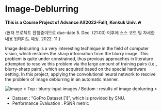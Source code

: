 # Image-Deblurring
**This is a Course Project of Advance AI(2022-Fall), Konkuk Univ. :fire:**

(현재 프로젝트 진행중이므로 due-date  5. Dec. (21:00) 이후에 소스 코드 및 자세한 내용 업데이트 예정. 2022. 11.)

Image deblurring is a very interesting technique in the field of computer vision, which restores the sharp information from the blurry image. This problem is quite under constrained, thus previous approaches in literature attempted to resolve this problem via the large amount of training pairs (i.e., blurry-sharp pairs), which are acquired based on the special hardware setting. In this project, applying the convolutional neural network to resolve the problem of image deblurring in an automatic manner.

![image](https://user-images.githubusercontent.com/96612168/202887398-23121db1-19d3-4001-b01b-b0019cd72d58.png)
< Top : blurry input images / Bottom : results of image deblurring >

* Dataset : "GoPro Dataset [1]", which is provided by SNU.
* Performance Evaluation : PSNR metric 


